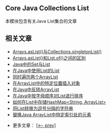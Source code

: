 ## Core Java Collections List

本模块包含有关Java List集合的文章

## 相关文章

+ [Arrays.asList()与Collections.singletonList()](docs/Arrays.asList()与Collections.singletonList().md)
+ [Arrays.asList()和List.of()之间的区别](docs/Arrays.asList()和List.of()之间的区别.md)
+ [Java中的Set与List](docs/Java中的Set与List.md)
+ [在Java中使用List的List](docs/在Java中使用List的List.md)
+ [同时遍历两个ArrayList](docs/同时遍历两个ArrayList.md)
+ [在ArrayList中的特定位置插入对象](docs/在ArrayList中的特定位置插入对象.md)
+ [在Java中反转ArrayList](docs/在Java中反转ArrayList.md)
+ [在Java中按字母顺序对List进行排序](docs/在Java中按字母顺序对List进行排序.md)
+ [如何在List中存储HashMap<String, ArrayList>](docs/如何在List中存储HashMapString-ArrayList.md)
+ [将List转换为逗号分隔的字符串](docs/将List转换为逗号分隔的字符串.md)
+ [替换Java ArrayList中特定索引处的元素](docs/替换Java-ArrayList中特定索引处的元素.md)

- 更多文章： [[<-- prev]](../java-collections-list-3/README.md)